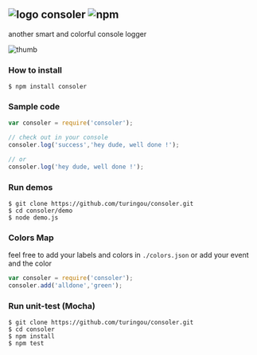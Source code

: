 ![logo](http://ww2.sinaimg.cn/large/61ff0de3gw1e85z78fu6lj200w00w741.jpg) consoler ![npm](https://badge.fury.io/js/consoler.png)
---
another smart and colorful console logger

![thumb](http://ww4.sinaimg.cn/large/61ff0de3gw1e85zznn1u7j20ln0ccwg0.jpg)

### How to install

````
$ npm install consoler
````

### Sample code

````javascript
var consoler = require('consoler');

// check out in your console
consoler.log('success','hey dude, well done !');

// or 
consoler.log('hey dude, well done !');
````

### Run demos

````
$ git clone https://github.com/turingou/consoler.git
$ cd consoler/demo
$ node demo.js
````

### Colors Map

feel free to add your labels and colors in `./colors.json` or add your event and the color

````javascript
var consoler = require('consoler');
consoler.add('alldone','green');
````

### Run unit-test (Mocha)

````
$ git clone https://github.com/turingou/consoler.git
$ cd consoler
$ npm install 
$ npm test
````